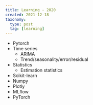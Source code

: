 ```yaml
---
title: Learning - 2020
created: 2021-12-18
taxonomy:
  type: post
  tag: [learning]
---
```


* Pytorch
* Time series
	* ARIMA
	* Trend/seasonality/error/residual
* Statistics
	* Estimation statistics
* Scikit-learn
* Numpy
* Plotly
* MLflow
* PyTorch
